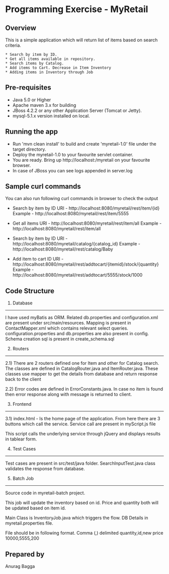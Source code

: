 Programming Exercise - MyRetail
===============================

Overview
--------
This is a simple application which will return list of items based on search criteria.

    * Search by item by ID.
    * Get all items available in repository.
    * Search items by Catalog.
    * Add items to Cart. Decrease in Item Inventory
    * Adding items in Inventory through Job
    
Pre-requisites
--------------

   * Java 5.0 or Higher
   * Apache maven 3.x for building
   * JBoss 4.2.2 or any other Application Server (Tomcat or Jetty).
   * mysql-5.1.x version installed on local.
  
Running the app
---------------

   * Run 'mvn clean install' to build and create 'myretail-1.0' file under the target directory.
   * Deploy the myretail-1.0 to your favourite servlet container.
   * You are ready. Bring up http://localhost:<port>/myretail on your favourite browser.	
   * In case of JBoss you can see logs appended in server.log
	
Sample curl commands
---------------
You can also run following curl commands in browser to check the output


* Search by item by ID URI - http://localhost:8080/myretail/rest/item/{id}
  	     Example - http://localhost:8080/myretail/rest/item/5555
  	  
* Get all items	URI - http://localhost:8080/myretail/rest/item/all
		 Example -  http://localhost:8080/myretail/rest/item/all	
		
* Search by item by ID URI - http://localhost:8080/myretail/catalog/{catalog_id}
  	     Example - http://localhost:8080/myretail/rest/catalog/Baby
  	     
* Add item to cart ID URI  - http://localhost:8080/myretail/rest/addtocart/{itemid}/stock/{quantity}
		Example - http://localhost:8080/myretail/rest/addtocart/5555/stock/1000
		
  
Code Structure 
---------------

1) Database 
---------------

I have used myBatis as ORM. Related db.properties and configuration.xml are present under
src/main/resources. Mapping is present in ContactMapper.xml which contains relevant select
queries. configuration.properties and db.properties are also present in config. Schema 
creation sql is present in create_schema.sql

2) Routers 
---------------

2.1) There are 2 routers defined one for Item and other for Catalog search.
The classes are defined in CatalogRouter.java and ItemRouter.java. These classes use mapper
to get the details from database and return response back to the client

2.2) Error codes are defined in ErrorConstants.java. In case no item is found then error response
along with message is returned to client.


3) Frontend
---------------
3.1) index.html - Is the home page of the application. From here there are 3 buttons which 
call the service. Service call are present in myScript.js file

This script calls the underlying service through jQuery and displays results in tablear 
form.


4) Test Cases
---------------
Test cases are present in src/test/java folder. SearchInputTest.java class validates the 
response from database.

5) Batch Job 
---------------

Source code in myretail-batch project.

This job will update the inventory based on id. Price and quantity both will be updated
based on item id.
 
 Main Class is InventoryJob.java which triggers the flow. DB Details in myretail.properties
 file.
 
 File should be in following format. Comma (,) delimited
 quantity,id,new price
 10000,5555,200


Prepared by 
---------------
Anurag Bagga
  